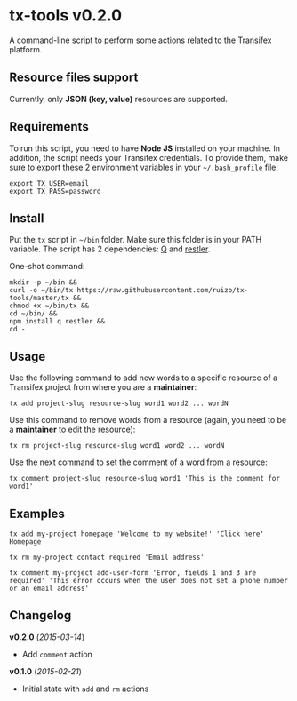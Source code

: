 # tx-tools v0.2.0

A command-line script to perform some actions related to the Transifex platform.

## Resource files support

Currently, only **JSON (key, value)** resources are supported.

## Requirements

To run this script, you need to have **Node JS** installed on your machine.
In addition, the script needs your Transifex credentials. To provide them, make sure to export these 2 environment variables in your `~/.bash_profile` file:

```
export TX_USER=email
export TX_PASS=password
```

## Install

Put the `tx` script in `~/bin` folder. Make sure this folder is in your PATH variable. The script has 2 dependencies: [Q](https://github.com/kriskowal/q) and [restler](https://github.com/danwrong/restler).

One-shot command:
```
mkdir -p ~/bin &&
curl -o ~/bin/tx https://raw.githubusercontent.com/ruizb/tx-tools/master/tx &&
chmod +x ~/bin/tx &&
cd ~/bin/ &&
npm install q restler &&
cd -
```

## Usage

Use the following command to add new words to a specific resource of a Transifex project from where you are a **maintainer**:

```
tx add project-slug resource-slug word1 word2 ... wordN
```

Use this command to remove words from a resource (again, you need to be a **maintainer** to edit the resource):

```
tx rm project-slug resource-slug word1 word2 ... wordN
```

Use the next command to set the comment of a word from a resource:

```
tx comment project-slug resource-slug word1 'This is the comment for word1'
```

## Examples

```
tx add my-project homepage 'Welcome to my website!' 'Click here' Homepage
```

```
tx rm my-project contact required 'Email address'
```

```
tx comment my-project add-user-form 'Error, fields 1 and 3 are required' 'This error occurs when the user does not set a phone number or an email address'
```

## Changelog

**v0.2.0** (*2015-03-14*)

- Add `comment` action

**v0.1.0** (*2015-02-21*)

- Initial state with `add` and `rm` actions
